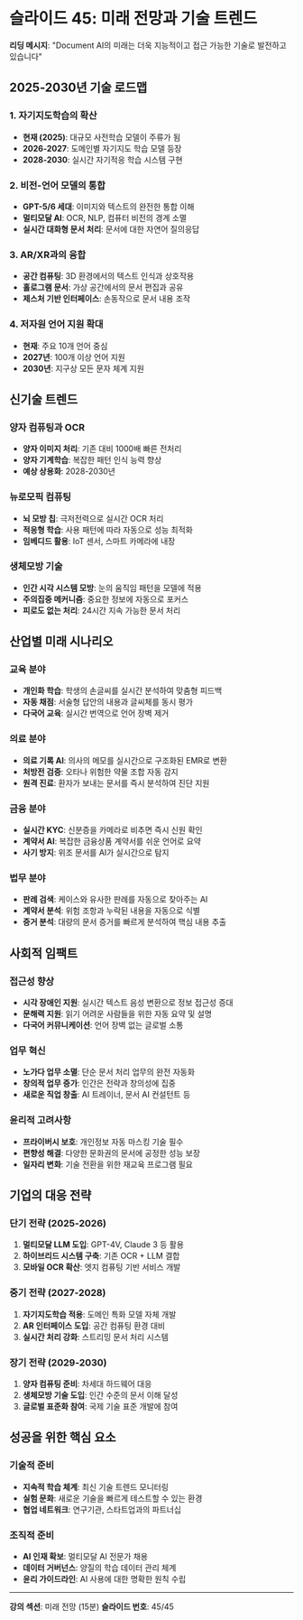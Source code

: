 # 슬라이드 45: 미래 전망과 기술 트렌드

**리딩 메시지**: "Document AI의 미래는 더욱 지능적이고 접근 가능한 기술로 발전하고 있습니다"

## 2025-2030년 기술 로드맵

### 1. 자기지도학습의 확산
- **현재 (2025)**: 대규모 사전학습 모델이 주류가 됨
- **2026-2027**: 도메인별 자기지도 학습 모델 등장
- **2028-2030**: 실시간 자기적응 학습 시스템 구현

### 2. 비전-언어 모델의 통합
- **GPT-5/6 세대**: 이미지와 텍스트의 완전한 통합 이해
- **멀티모달 AI**: OCR, NLP, 컴퓨터 비전의 경계 소멸
- **실시간 대화형 문서 처리**: 문서에 대한 자연어 질의응답

### 3. AR/XR과의 융합
- **공간 컴퓨팅**: 3D 환경에서의 텍스트 인식과 상호작용
- **홀로그램 문서**: 가상 공간에서의 문서 편집과 공유
- **제스처 기반 인터페이스**: 손동작으로 문서 내용 조작

### 4. 저자원 언어 지원 확대
- **현재**: 주요 10개 언어 중심
- **2027년**: 100개 이상 언어 지원
- **2030년**: 지구상 모든 문자 체계 지원

## 신기술 트렌드

### 양자 컴퓨팅과 OCR
- **양자 이미지 처리**: 기존 대비 1000배 빠른 전처리
- **양자 기계학습**: 복잡한 패턴 인식 능력 향상
- **예상 상용화**: 2028-2030년

### 뉴로모픽 컴퓨팅
- **뇌 모방 칩**: 극저전력으로 실시간 OCR 처리
- **적응형 학습**: 사용 패턴에 따라 자동으로 성능 최적화
- **임베디드 활용**: IoT 센서, 스마트 카메라에 내장

### 생체모방 기술
- **인간 시각 시스템 모방**: 눈의 움직임 패턴을 모델에 적용
- **주의집중 메커니즘**: 중요한 정보에 자동으로 포커스
- **피로도 없는 처리**: 24시간 지속 가능한 문서 처리

## 산업별 미래 시나리오

### 교육 분야
- **개인화 학습**: 학생의 손글씨를 실시간 분석하여 맞춤형 피드백
- **자동 채점**: 서술형 답안의 내용과 글씨체를 동시 평가
- **다국어 교육**: 실시간 번역으로 언어 장벽 제거

### 의료 분야
- **의료 기록 AI**: 의사의 메모를 실시간으로 구조화된 EMR로 변환
- **처방전 검증**: 오타나 위험한 약물 조합 자동 감지
- **원격 진료**: 환자가 보내는 문서를 즉시 분석하여 진단 지원

### 금융 분야
- **실시간 KYC**: 신분증을 카메라로 비추면 즉시 신원 확인
- **계약서 AI**: 복잡한 금융상품 계약서를 쉬운 언어로 요약
- **사기 방지**: 위조 문서를 AI가 실시간으로 탐지

### 법무 분야
- **판례 검색**: 케이스와 유사한 판례를 자동으로 찾아주는 AI
- **계약서 분석**: 위험 조항과 누락된 내용을 자동으로 식별
- **증거 분석**: 대량의 문서 증거를 빠르게 분석하여 핵심 내용 추출

## 사회적 임팩트

### 접근성 향상
- **시각 장애인 지원**: 실시간 텍스트 음성 변환으로 정보 접근성 증대
- **문해력 지원**: 읽기 어려운 사람들을 위한 자동 요약 및 설명
- **다국어 커뮤니케이션**: 언어 장벽 없는 글로벌 소통

### 업무 혁신
- **노가다 업무 소멸**: 단순 문서 처리 업무의 완전 자동화
- **창의적 업무 증가**: 인간은 전략과 창의성에 집중
- **새로운 직업 창출**: AI 트레이너, 문서 AI 컨설턴트 등

### 윤리적 고려사항
- **프라이버시 보호**: 개인정보 자동 마스킹 기술 필수
- **편향성 해결**: 다양한 문화권의 문서에 공정한 성능 보장
- **일자리 변화**: 기술 전환을 위한 재교육 프로그램 필요

## 기업의 대응 전략

### 단기 전략 (2025-2026)
1. **멀티모달 LLM 도입**: GPT-4V, Claude 3 등 활용
2. **하이브리드 시스템 구축**: 기존 OCR + LLM 결합
3. **모바일 OCR 확산**: 엣지 컴퓨팅 기반 서비스 개발

### 중기 전략 (2027-2028)
1. **자기지도학습 적용**: 도메인 특화 모델 자체 개발
2. **AR 인터페이스 도입**: 공간 컴퓨팅 환경 대비
3. **실시간 처리 강화**: 스트리밍 문서 처리 시스템

### 장기 전략 (2029-2030)
1. **양자 컴퓨팅 준비**: 차세대 하드웨어 대응
2. **생체모방 기술 도입**: 인간 수준의 문서 이해 달성
3. **글로벌 표준화 참여**: 국제 기술 표준 개발에 참여

## 성공을 위한 핵심 요소

### 기술적 준비
- **지속적 학습 체계**: 최신 기술 트렌드 모니터링
- **실험 문화**: 새로운 기술을 빠르게 테스트할 수 있는 환경
- **협업 네트워크**: 연구기관, 스타트업과의 파트너십

### 조직적 준비
- **AI 인재 확보**: 멀티모달 AI 전문가 채용
- **데이터 거버넌스**: 양질의 학습 데이터 관리 체계
- **윤리 가이드라인**: AI 사용에 대한 명확한 원칙 수립

---

**강의 섹션**: 미래 전망 (15분)
**슬라이드 번호**: 45/45
